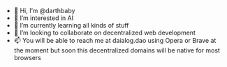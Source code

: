 - 👋 Hi, I’m @darthbaby
- 👀 I’m interested in AI
- 🌱 I’m currently learning all kinds of stuff
- 💞️ I’m looking to collaborate on decentralized web development
- 📫 You will be able to reach me at daialog.dao using Opera or Brave at the moment but soon this decentralized domains will be native for most browsers

<!---
darthbaby/darthbaby is a ✨ special ✨ repository because its `README.md` (this file) appears on your GitHub profile.
You can click the Preview link to take a look at your changes.
--->
